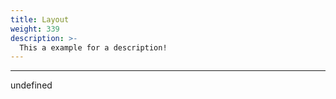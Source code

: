 ```yaml
---
title: Layout
weight: 339
description: >-
  This a example for a description!
---
```


---

undefined

